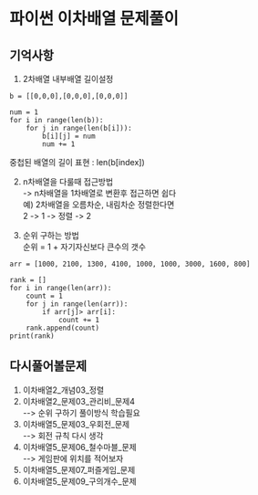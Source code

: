 # 파이썬 이차배열 문제풀이
## 기억사항
1. 2차배열 내부배열 길이설정 
<pre><code>b = [[0,0,0],[0,0,0],[0,0,0]]

num = 1
for i in range(len(b)):
    for j in range(len(b[i])):
        b[i][j] = num
        num += 1
</code></pre>
  
중첩된 배열의 길이 표현 : len(b[index])  

2. n차배열을 다룰때 접근방법  
-> n차배열을 1차배열로 변환후 접근하면 쉽다  
예) 2차배열을 오름차순, 내림차순 정렬한다면  
2 -> 1 -> 정렬 -> 2

3. 순위 구하는 방법  
순위 = 1 + 자기자신보다 큰수의 갯수  
<pre><code>arr = [1000, 2100, 1300, 4100, 1000, 1000, 3000, 1600, 800]  

rank = []
for i in range(len(arr)):
    count = 1
    for j in range(len(arr)):
        if arr[j]> arr[i]:
            count += 1
    rank.append(count)
print(rank)
</code></pre>


## 다시풀어볼문제
1. 이차배열2_개념03_정렬
2. 이차배열2_문제03_관리비_문제4  
--> 순위 구하기 풀이방식 학습필요  
3. 이차배열5_문제03_우회전_문제  
--> 회전 규칙 다시 생각
4. 이차배열5_문제06_철수마블_문제  
--> 게임판에 위치를 적어보자
5. 이차배열5_문제07_퍼즐게임_문제
6. 이차배열5_문제09_구의개수_문제